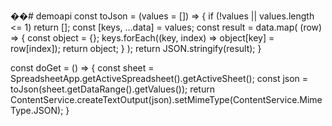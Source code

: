 ��#   d e m o a p i 
 
 const toJson = (values = []) => {
    if (!values || values.length <= 1) return [];
    const [keys, ...data] = values;
    const result = data.map(
        (row) => {
            const object = {};
            keys.forEach((key, index) => object[key] = row[index]);
            return object;
        }
    );
    return JSON.stringify(result);
}

const doGet = () => {
    const sheet = SpreadsheetApp.getActiveSpreadsheet().getActiveSheet();
    const json = toJson(sheet.getDataRange().getValues());
    return ContentService.createTextOutput(json).setMimeType(ContentService.MimeType.JSON);
}
